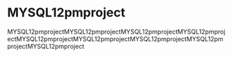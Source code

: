 # MYSQL12pmproject
MYSQL12pmprojectMYSQL12pmprojectMYSQL12pmprojectMYSQL12pmprojectMYSQL12pmprojectMYSQL12pmprojectMYSQL12pmprojectMYSQL12pmprojectMYSQL12pmproject
